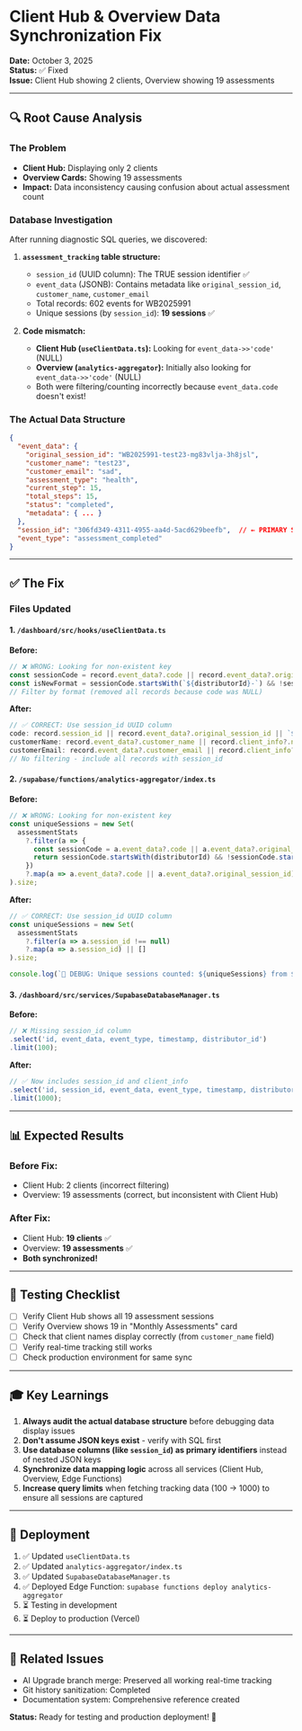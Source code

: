 # Client Hub & Overview Data Synchronization Fix

**Date:** October 3, 2025  
**Status:** ✅ Fixed  
**Issue:** Client Hub showing 2 clients, Overview showing 19 assessments

---

## 🔍 Root Cause Analysis

### The Problem
- **Client Hub:** Displaying only 2 clients
- **Overview Cards:** Showing 19 assessments
- **Impact:** Data inconsistency causing confusion about actual assessment count

### Database Investigation
After running diagnostic SQL queries, we discovered:

1. **`assessment_tracking` table structure:**
   - `session_id` (UUID column): The TRUE session identifier ✅
   - `event_data` (JSONB): Contains metadata like `original_session_id`, `customer_name`, `customer_email`
   - Total records: 602 events for WB2025991
   - Unique sessions (by `session_id`): **19 sessions** ✅

2. **Code mismatch:**
   - **Client Hub (`useClientData.ts`):** Looking for `event_data->>'code'` (NULL)
   - **Overview (`analytics-aggregator`):** Initially also looking for `event_data->>'code'` (NULL)
   - Both were filtering/counting incorrectly because `event_data.code` doesn't exist!

### The Actual Data Structure
```json
{
  "event_data": {
    "original_session_id": "WB2025991-test23-mg83vlja-3h8jsl",
    "customer_name": "test23",
    "customer_email": "sad",
    "assessment_type": "health",
    "current_step": 15,
    "total_steps": 15,
    "status": "completed",
    "metadata": { ... }
  },
  "session_id": "306fd349-4311-4955-aa4d-5acd629beefb",  // ← PRIMARY SESSION ID
  "event_type": "assessment_completed"
}
```

---

## ✅ The Fix

### Files Updated

#### 1. `/dashboard/src/hooks/useClientData.ts`
**Before:**
```typescript
// ❌ WRONG: Looking for non-existent key
const sessionCode = record.event_data?.code || record.event_data?.original_session_id;
const isNewFormat = sessionCode.startsWith(`${distributorId}-`) && !sessionCode.startsWith('session_');
// Filter by format (removed all records because code was NULL)
```

**After:**
```typescript
// ✅ CORRECT: Use session_id UUID column
code: record.session_id || record.event_data?.original_session_id || `${distributorId}-${record.id}`,
customerName: record.event_data?.customer_name || record.client_info?.name || 'Unknown',
customerEmail: record.event_data?.customer_email || record.client_info?.email || 'unknown@email.com',
// No filtering - include all records with session_id
```

#### 2. `/supabase/functions/analytics-aggregator/index.ts`
**Before:**
```typescript
// ❌ WRONG: Looking for non-existent key
const uniqueSessions = new Set(
  assessmentStats
    ?.filter(a => {
      const sessionCode = a.event_data?.code || a.event_data?.original_session_id;
      return sessionCode.startsWith(distributorId) && !sessionCode.startsWith('session_');
    })
    ?.map(a => a.event_data?.code || a.event_data?.original_session_id) || []
).size;
```

**After:**
```typescript
// ✅ CORRECT: Use session_id UUID column
const uniqueSessions = new Set(
  assessmentStats
    ?.filter(a => a.session_id !== null)
    ?.map(a => a.session_id) || []
).size;

console.log(`🎯 DEBUG: Unique sessions counted: ${uniqueSessions} from ${assessmentStats?.length || 0} records`);
```

#### 3. `/dashboard/src/services/SupabaseDatabaseManager.ts`
**Before:**
```typescript
// ❌ Missing session_id column
.select('id, event_data, event_type, timestamp, distributor_id')
.limit(100);
```

**After:**
```typescript
// ✅ Now includes session_id and client_info
.select('id, session_id, event_data, event_type, timestamp, distributor_id, client_info')
.limit(1000);
```

---

## 📊 Expected Results

### Before Fix:
- Client Hub: 2 clients (incorrect filtering)
- Overview: 19 assessments (correct, but inconsistent with Client Hub)

### After Fix:
- Client Hub: **19 clients** ✅
- Overview: **19 assessments** ✅
- **Both synchronized!**

---

## 🧪 Testing Checklist

- [ ] Verify Client Hub shows all 19 assessment sessions
- [ ] Verify Overview shows 19 in "Monthly Assessments" card
- [ ] Check that client names display correctly (from `customer_name` field)
- [ ] Verify real-time tracking still works
- [ ] Check production environment for same sync

---

## 🎓 Key Learnings

1. **Always audit the actual database structure** before debugging data display issues
2. **Don't assume JSON keys exist** - verify with SQL first
3. **Use database columns (like `session_id`) as primary identifiers** instead of nested JSON keys
4. **Synchronize data mapping logic** across all services (Client Hub, Overview, Edge Functions)
5. **Increase query limits** when fetching tracking data (100 → 1000) to ensure all sessions are captured

---

## 🚀 Deployment

1. ✅ Updated `useClientData.ts` 
2. ✅ Updated `analytics-aggregator/index.ts`
3. ✅ Updated `SupabaseDatabaseManager.ts`
4. ✅ Deployed Edge Function: `supabase functions deploy analytics-aggregator`
5. ⏳ Testing in development
6. ⏳ Deploy to production (Vercel)

---

## 📌 Related Issues

- AI Upgrade branch merge: Preserved all working real-time tracking
- Git history sanitization: Completed
- Documentation system: Comprehensive reference created

**Status:** Ready for testing and production deployment! 🎉

